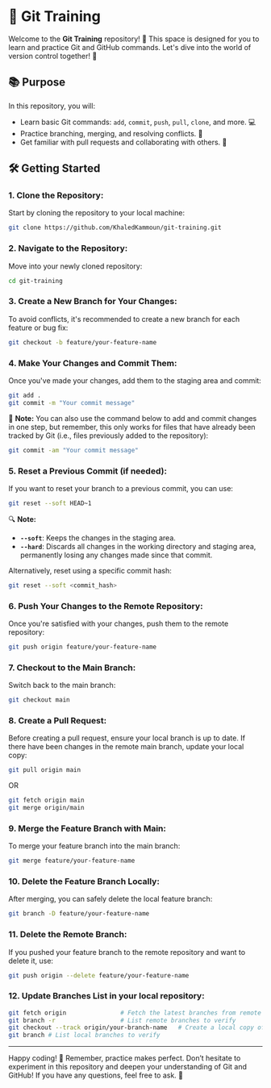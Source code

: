 # 🚀 Git Training

Welcome to the **Git Training** repository! 🎉 This space is designed for you to learn and practice Git and GitHub commands. Let's dive into the world of version control together! 🌟

## 📚 Purpose

In this repository, you will:

- Learn basic Git commands: `add`, `commit`, `push`, `pull`, `clone`, and more. 💻
- Practice branching, merging, and resolving conflicts. 🔀
- Get familiar with pull requests and collaborating with others. 🤝

## 🛠️ Getting Started

### 1. **Clone the Repository:**

Start by cloning the repository to your local machine:

```bash
git clone https://github.com/KhaledKammoun/git-training.git
```

### 2. **Navigate to the Repository:**

Move into your newly cloned repository:

```bash
cd git-training
```

### 3. **Create a New Branch for Your Changes:**

To avoid conflicts, it's recommended to create a new branch for each feature or bug fix:

```bash
git checkout -b feature/your-feature-name
```

### 4. **Make Your Changes and Commit Them:**

Once you've made your changes, add them to the staging area and commit:

```bash
git add .
git commit -m "Your commit message"
```

🔔 **Note:** You can also use the command below to add and commit changes in one step, but remember, this only works for files that have already been tracked by Git (i.e., files previously added to the repository):

```bash
git commit -am "Your commit message"
```

### 5. **Reset a Previous Commit (if needed):**

If you want to reset your branch to a previous commit, you can use:

```bash
git reset --soft HEAD~1
```

🔍 **Note:**

- **`--soft`**: Keeps the changes in the staging area.
- **`--hard`**: Discards all changes in the working directory and staging area, permanently losing any changes made since that commit.

Alternatively, reset using a specific commit hash:

```bash
git reset --soft <commit_hash>
```

### 6. **Push Your Changes to the Remote Repository:**

Once you're satisfied with your changes, push them to the remote repository:

```bash
git push origin feature/your-feature-name
```

### 7. **Checkout to the Main Branch:**

Switch back to the main branch:

```bash
git checkout main
```

### 8. **Create a Pull Request:**

Before creating a pull request, ensure your local branch is up to date. If there have been changes in the remote main branch, update your local copy:

```bash
git pull origin main
```

OR

```bash
git fetch origin main
git merge origin/main
```

### 9. **Merge the Feature Branch with Main:**

To merge your feature branch into the main branch:

```bash
git merge feature/your-feature-name
```

### 10. **Delete the Feature Branch Locally:**

After merging, you can safely delete the local feature branch:

```bash
git branch -D feature/your-feature-name
```

### 11. **Delete the Remote Branch:**

If you pushed your feature branch to the remote repository and want to delete it, use:

```bash
git push origin --delete feature/your-feature-name
```

### 12. **Update Branches List in your local repository:**

```bash
git fetch origin               # Fetch the latest branches from remote
git branch -r                  # List remote branches to verify
git checkout --track origin/your-branch-name   # Create a local copy of the remote branch
git branch # List local branches to verify
```

---

Happy coding! 🎊 Remember, practice makes perfect. Don’t hesitate to experiment in this repository and deepen your understanding of Git and GitHub! If you have any questions, feel free to ask. 🤗
